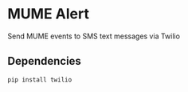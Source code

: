 # MUME Alert 

Send MUME events to SMS text messages via Twilio

## Dependencies

```console
pip install twilio
```

